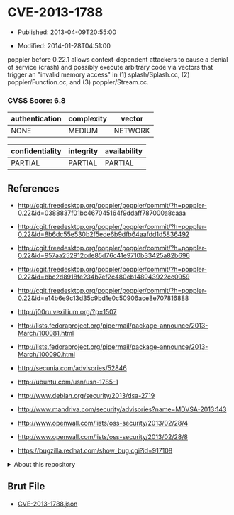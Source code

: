 # CVE-2013-1788

- Published: 2013-04-09T20:55:00

- Modified: 2014-01-28T04:51:00

poppler before 0.22.1 allows context-dependent attackers to cause a denial of service (crash) and possibly execute arbitrary code via vectors that trigger an "invalid memory access" in (1) splash/Splash.cc, (2) poppler/Function.cc, and (3) poppler/Stream.cc.

### CVSS Score: **6.8**

| authentication | complexity | vector |
| --- | --- | --- |
| NONE | MEDIUM | NETWORK |

| confidentiality | integrity | availability |
| --- | --- | --- |
| PARTIAL | PARTIAL | PARTIAL |

## References

* http://cgit.freedesktop.org/poppler/poppler/commit/?h=poppler-0.22&id=0388837f01bc467045164f9ddaff787000a8caaa

* http://cgit.freedesktop.org/poppler/poppler/commit/?h=poppler-0.22&id=8b6dc55e530b2f5ede6b9dfb64aafdd1d5836492

* http://cgit.freedesktop.org/poppler/poppler/commit/?h=poppler-0.22&id=957aa252912cde85d76c41e9710b33425a82b696

* http://cgit.freedesktop.org/poppler/poppler/commit/?h=poppler-0.22&id=bbc2d8918fe234b7ef2c480eb148943922cc0959

* http://cgit.freedesktop.org/poppler/poppler/commit/?h=poppler-0.22&id=e14b6e9c13d35c9bd1e0c50906ace8e707816888

* http://j00ru.vexillium.org/?p=1507

* http://lists.fedoraproject.org/pipermail/package-announce/2013-March/100081.html

* http://lists.fedoraproject.org/pipermail/package-announce/2013-March/100090.html

* http://secunia.com/advisories/52846

* http://ubuntu.com/usn/usn-1785-1

* http://www.debian.org/security/2013/dsa-2719

* http://www.mandriva.com/security/advisories?name=MDVSA-2013:143

* http://www.openwall.com/lists/oss-security/2013/02/28/4

* http://www.openwall.com/lists/oss-security/2013/02/28/8

* https://bugzilla.redhat.com/show_bug.cgi?id=917108

<details>
<summary>About this repository</summary> 

  This repository is part of the project [Live Hack CVE](https://github.com/Live-Hack-CVE). Main website can be found [www.live-hack.org](https://www.live-hack.org) 
  
  Made by [Sn0wAlice](https://github.com/Sn0wAlice) for the people that care about security and need to have a feed of the latest CVEs. Hope you enjoy it, don't forget to star the repo and follow me on [Twitter](https://twitter.com/Sn0wAlice) and [Github](https://github.com/Sn0wAlice). And that is my [personnal website](https://www.alice-snow.me/)

  - [Home Page](https://github.com/Live-Hack-CVE)
  - [Framework](https://github.com/Live-Hack-CVE/cve-framework)
  - [CVE database](https://github.com/Live-Hack-CVE/full_database)
  - [Changelog](https://github.com/Live-Hack-CVE/Changelog)
</details>

## Brut File

* [CVE-2013-1788.json](https://raw.githubusercontent.com/Live-Hack-CVE/full_database/main/cves/2013/CVE-2013-1788.json)

